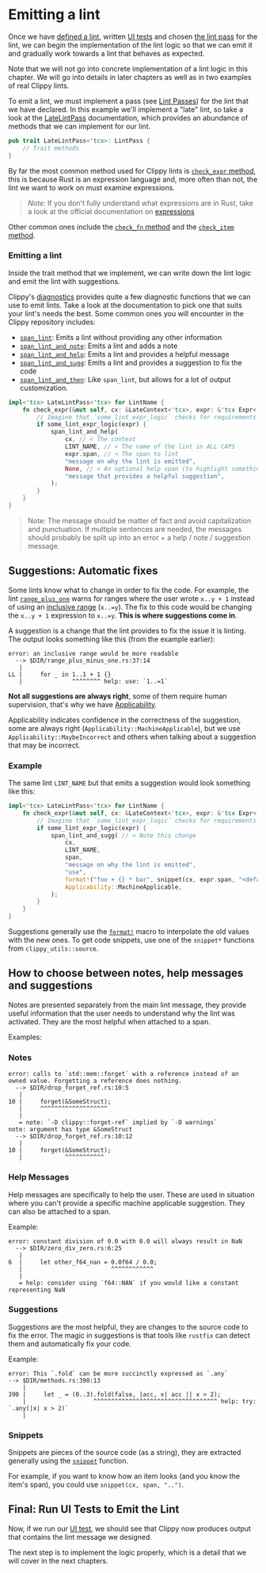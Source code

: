 # Emitting a lint

Once we have [defined a lint](defining_lints.md), written [UI
tests](writing_tests.md) and chosen [the lint pass](lint_passes.md) for the lint,
we can begin the implementation of the lint logic so that we can emit it and
gradually work towards a lint that behaves as expected.

Note that we will not go into concrete implementation of a lint logic in this
chapter. We will go into details in later chapters as well as in two examples of
real Clippy lints.

To emit a lint, we must implement a pass (see [Lint Passes](lint_passes.md)) for
the lint that we have declared. In this example we'll implement a "late" lint,
so take a look at the [LateLintPass][late_lint_pass] documentation, which
provides an abundance of methods that we can implement for our lint.

```rust
pub trait LateLintPass<'tcx>: LintPass {
    // Trait methods
}
```

By far the most common method used for Clippy lints is [`check_expr`
method][late_check_expr], this is because Rust is an expression language and,
more often than not, the lint we want to work on must examine expressions.

> _Note:_ If you don't fully understand what expressions are in Rust, take a
> look at the official documentation on [expressions][rust_expressions]

Other common ones include the [`check_fn` method][late_check_fn] and the
[`check_item` method][late_check_item].

### Emitting a lint

Inside the trait method that we implement, we can write down the lint logic and
emit the lint with suggestions.

Clippy's [diagnostics] provides quite a few diagnostic functions that we can use
to emit lints. Take a look at the documentation to pick one that suits your
lint's needs the best. Some common ones you will encounter in the Clippy
repository includes:

- [`span_lint`]: Emits a lint without providing any other information
- [`span_lint_and_note`]: Emits a lint and adds a note
- [`span_lint_and_help`]: Emits a lint and provides a helpful message
- [`span_lint_and_sugg`]: Emits a lint and provides a suggestion to fix the code
- [`span_lint_and_then`]: Like `span_lint`, but allows for a lot of output
  customization.

```rust
impl<'tcx> LateLintPass<'tcx> for LintName {
    fn check_expr(&mut self, cx: &LateContext<'tcx>, expr: &'tcx Expr<'_>)  {
        // Imagine that `some_lint_expr_logic` checks for requirements for emitting the lint
        if some_lint_expr_logic(expr) {
            span_lint_and_help(
                cx, // < The context
                LINT_NAME, // < The name of the lint in ALL CAPS
                expr.span, // < The span to lint
                "message on why the lint is emitted",
                None, // < An optional help span (to highlight something in the lint)
                "message that provides a helpful suggestion",
            );
        }
    }
}
```

> Note: The message should be matter of fact and avoid capitalization and
> punctuation. If multiple sentences are needed, the messages should probably be
> split up into an error + a help / note / suggestion message.

## Suggestions: Automatic fixes

Some lints know what to change in order to fix the code. For example, the lint
[`range_plus_one`][range_plus_one] warns for ranges where the user wrote `x..y +
1` instead of using an [inclusive range][inclusive_range] (`x..=y`). The fix to
this code would be changing the `x..y + 1` expression to `x..=y`. **This is
where suggestions come in**.

A suggestion is a change that the lint provides to fix the issue it is linting.
The output looks something like this (from the example earlier):

```text
error: an inclusive range would be more readable
  --> $DIR/range_plus_minus_one.rs:37:14
   |
LL |     for _ in 1..1 + 1 {}
   |              ^^^^^^^^ help: use: `1..=1`
```

**Not all suggestions are always right**, some of them require human
supervision, that's why we have [Applicability][applicability].

Applicability indicates confidence in the correctness of the suggestion, some
are always right (`Applicability::MachineApplicable`), but we use
`Applicability::MaybeIncorrect` and others when talking about a suggestion that
may be incorrect.

### Example

The same lint `LINT_NAME` but that emits a suggestion would look something like this:

```rust
impl<'tcx> LateLintPass<'tcx> for LintName {
    fn check_expr(&mut self, cx: &LateContext<'tcx>, expr: &'tcx Expr<'_>)  {
        // Imagine that `some_lint_expr_logic` checks for requirements for emitting the lint
        if some_lint_expr_logic(expr) {
            span_lint_and_sugg( // < Note this change
                cx,
                LINT_NAME,
                span,
                "message on why the lint is emitted",
                "use",
                format!("foo + {} * bar", snippet(cx, expr.span, "<default>")), // < Suggestion
                Applicability::MachineApplicable,
            );
        }
    }
}
```

Suggestions generally use the [`format!`][format_macro] macro to interpolate the
old values with the new ones. To get code snippets, use one of the `snippet*`
functions from `clippy_utils::source`.

## How to choose between notes, help messages and suggestions

Notes are presented separately from the main lint message, they provide useful
information that the user needs to understand why the lint was activated. They
are the most helpful when attached to a span.

Examples:

### Notes

```text
error: calls to `std::mem::forget` with a reference instead of an owned value. Forgetting a reference does nothing.
  --> $DIR/drop_forget_ref.rs:10:5
   |
10 |     forget(&SomeStruct);
   |     ^^^^^^^^^^^^^^^^^^^
   |
   = note: `-D clippy::forget-ref` implied by `-D warnings`
note: argument has type &SomeStruct
  --> $DIR/drop_forget_ref.rs:10:12
   |
10 |     forget(&SomeStruct);
   |            ^^^^^^^^^^^
```

### Help Messages

Help messages are specifically to help the user. These are used in situation
where you can't provide a specific machine applicable suggestion. They can also
be attached to a span.

Example:

```text
error: constant division of 0.0 with 0.0 will always result in NaN
  --> $DIR/zero_div_zero.rs:6:25
   |
6  |     let other_f64_nan = 0.0f64 / 0.0;
   |                         ^^^^^^^^^^^^
   |
   = help: consider using `f64::NAN` if you would like a constant representing NaN
```

### Suggestions

Suggestions are the most helpful, they are changes to the source code to fix the
error. The magic in suggestions is that tools like `rustfix` can detect them and
automatically fix your code.

Example:

```text
error: This `.fold` can be more succinctly expressed as `.any`
--> $DIR/methods.rs:390:13
    |
390 |     let _ = (0..3).fold(false, |acc, x| acc || x > 2);
    |                   ^^^^^^^^^^^^^^^^^^^^^^^^^^^^^^^^^^^ help: try: `.any(|x| x > 2)`
    |
```

### Snippets

Snippets are pieces of the source code (as a string), they are extracted
generally using the [`snippet`][snippet_fn] function.

For example, if you want to know how an item looks (and you know the item's
span), you could use `snippet(cx, span, "..")`.

## Final: Run UI Tests to Emit the Lint

Now, if we run our [UI test](writing_tests.md), we should see that Clippy now
produces output that contains the lint message we designed.

The next step is to implement the logic properly, which is a detail that we will
cover in the next chapters.

[diagnostics]: https://doc.rust-lang.org/nightly/nightly-rustc/clippy_utils/diagnostics/index.html
[late_check_expr]: https://doc.rust-lang.org/nightly/nightly-rustc/rustc_lint/trait.LateLintPass.html#method.check_expr
[late_check_fn]: https://doc.rust-lang.org/nightly/nightly-rustc/rustc_lint/trait.LateLintPass.html#method.check_fn
[late_check_item]: https://doc.rust-lang.org/nightly/nightly-rustc/rustc_lint/trait.LateLintPass.html#method.check_item
[late_lint_pass]: https://doc.rust-lang.org/nightly/nightly-rustc/rustc_lint/trait.LateLintPass.html
[rust_expressions]: https://doc.rust-lang.org/reference/expressions.html
[`span_lint`]: https://doc.rust-lang.org/beta/nightly-rustc/clippy_utils/diagnostics/fn.span_lint.html
[`span_lint_and_note`]: https://doc.rust-lang.org/beta/nightly-rustc/clippy_utils/diagnostics/fn.span_lint_and_note.html
[`span_lint_and_help`]: https://doc.rust-lang.org/nightly/nightly-rustc/clippy_utils/diagnostics/fn.span_lint_and_help.html
[`span_lint_and_sugg`]: https://doc.rust-lang.org/nightly/nightly-rustc/clippy_utils/diagnostics/fn.span_lint_and_sugg.html
[`span_lint_and_then`]: https://doc.rust-lang.org/beta/nightly-rustc/clippy_utils/diagnostics/fn.span_lint_and_then.html
[range_plus_one]: https://rust-lang.github.io/rust-clippy/master/index.html#range_plus_one
[inclusive_range]: https://doc.rust-lang.org/std/ops/struct.RangeInclusive.html
[applicability]: https://doc.rust-lang.org/beta/nightly-rustc/rustc_errors/enum.Applicability.html
[snippet_fn]: https://doc.rust-lang.org/beta/nightly-rustc/clippy_utils/source/fn.snippet.html
[format_macro]: https://doc.rust-lang.org/std/macro.format.html
